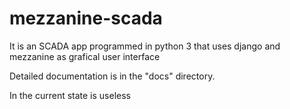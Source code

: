 # mezzanine-scada
It is an SCADA app programmed in python 3 that uses django and mezzanine as grafical user interface

Detailed documentation is in the "docs" directory.

In the current state is useless

